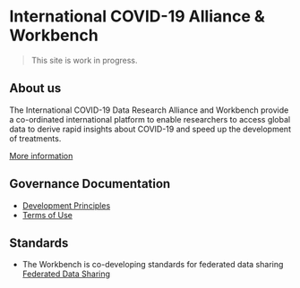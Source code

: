 # International COVID-19 Alliance & Workbench

> This site is work in progress. 

## About us

The International COVID-19 Data Research Alliance and Workbench provide a co-ordinated international platform to enable researchers to access global data to derive rapid insights about COVID-19 and speed up the development of treatments. 

[More information](https://www.hdruk.ac.uk/covid-19/international-covid-19-data-alliance/)

## Governance Documentation

- [Development Principles](Development_Principles.md)
- [Terms of Use](Terms_of_Use.md)

## Standards

- The Workbench is co-developing standards for federated data sharing [Federated Data Sharing](https://github.com/federated-data-sharing)

